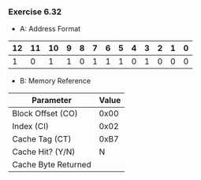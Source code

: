 ### Exercise 6.32

- A: Address Format

| 12     | 11     | 10     | 9     | 8      | 7     | 6      | 5     | 4      | 3      | 2      | 1      | 0      |
| ------ | ------ | ------ | ----- | ------ | ----- | ------ | ----- | ------ | ------ | ------ | ------ | ------ |
| 1      | 0      | 1      | 1     | 0      | 1     | 1      | 1     | 0      | 1      | 0      | 0      | 0      |

- B: Memory Reference

| Parameter             | Value     |
| --------------------- | --------- |
| Block Offset (CO)     | 0x00      |
| Index (CI)            | 0x02      |
| Cache Tag (CT)        | 0xB7      |
| Cache Hit? (Y/N)      | N         |
| Cache Byte Returned   |           |
